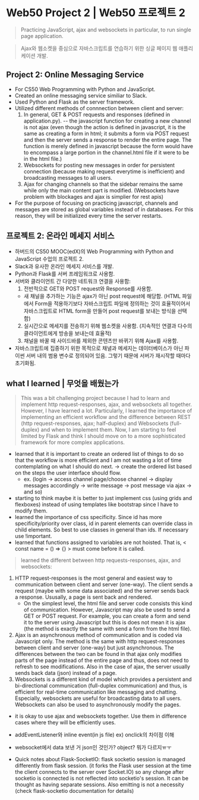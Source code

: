 # Web50 Project 2 | Web50 프로젝트 2
> Practicing JavaScript, ajax and websockets in particular, to run single page application.

> Ajax와 웹소켓을 중심으로 자바스크립트를 연습하기 위한 싱글 페이지 웹 애플리케이션 개발.

## Project 2: Online Messaging Service
- For CS50 Web Programming with Python and JavaScript.
- Created an online messaging service similiar to Slack.
- Used Python and Flask as the server framework.
- Utilized different methods of connnection between client and server:
  1) In general, GET & POST requests and responses (defined in application.py).
     -- the javascript function for creating a new channel is not ajax (even though the action is defined in javascript, it is the same as creating a form in html; it submits a form via POST request and then the server sends a response to render the entire page. The function is merely defined in javascript because the form would have to encompass a large portion in the channel.html file if it were to be in the html file.)
  2) Websockets for posting new messages in order for persistent connection (because making request everytime is inefficient) and broadcasting messages to all users.
  3) Ajax for changing channels so that the sidebar remains the same while only the main content part is modified. (Websockets have problem with blockages and ajax is simplier for rest apis)
- For the purpose of focusing on practicing javascript, channels and messages are stored as global variables instead of in databases. For this reason, they will be initialized every time the server restarts.


## 프로젝트 2: 온라인 메세지 서비스
- 하버드의 CS50 MOOC(edX)의 Web Programming with Python and JavaScript 수업의 프로젝트 2.
- Slack과 유사한 온라인 메세지 서비스를 개발.
- Python과 Flask를 서버 프레임워크로 사용함.
- 서버와 클라이언트 간 다양한 네트워크 연결을 사용함:
  1. 전반적으로 GET와 POST request와 Response를 사용함.
    - 새 채널을 추가하는 기능은 ajax가 아닌 post request에 해당함. (HTML 파일에서 Form을 적용하기보다 자바스크립트 파일에 정의하는 것이 효율적이어서 자바스크립트로 HTML form을 만들어 post request를 보내는 방식을 선택함)
  2. 실시간으로 메세지를 전송하기 위해 웹소켓을 사용함. (지속적인 연결과 다수의 클라이언트에게 방송을 보내는데 효율적)
  3. 채널을 바꿀 때 사이드바를 제외한 콘텐츠만 바뀌기 위해 Ajax를 사용함.
- 자바스크립트에 집중하기 위한 목적으로 채녈과 메세지는 데이터베이스가 아닌 파이썬 서버 내의 범용 변수로 정의되어 있음. 그렇기 때문에 서버가 재시작할 때마다 초기화됨.


## what I learned | 무엇을 배웠는가
> This was a bit challenging project because I had to learn and implement http request-responses, ajax, and websockets all together. However, I have learned a lot. Particularly, I learned the importance of implementing an efficient workflow and the difference between REST (http request-responses, ajax; half-duplex) and Websockets (full-duplex) and when to implement them. Now, I am starting to feel limited by Flask and think I should move on to a more sophisticated framework for more complex applications.
- learned that it is important to create an ordered list of things to do so that the workflow is more efficient and I am not wasting a lot of time contemplating on what I should do next. 
-> create the ordered list based on the steps the user interface should flow.
    - ex. (login -> access channel page/choose channel -> display messages accordingly -> write message -> post message via ajax -> and so)
- starting to think maybe it is better to just implement css (using grids and flexboxes) instead of using templates like bootstrap since I have to modify them.
- learned the importance of css specificity. Since id has more specificity/priority over class, id in parent elements can override class in child elements. So best to use classes in general than ids. If necessary use !important.
- learned that functions assigned to variables are not hoisted. That is, < const name = () => {} > must come before it is called.
> learned the different between http requests-responses, ajax, and websockets:
1) HTTP request-responses is the most general and easiest way to communication between client and server (one-way). The client sends a request (maybe with some data associated) and the server sends back a response. Ususally, a page is sent back and rendered.
    - On the simplest level, the html file and server code consists this kind of communication. However, Javascript may also be used to send a GET or POST request. For example, you can create a form and send it to the server using Javascript but this is does not mean it is ajax (the method is exactly the same with send a form from the html file).
2) Ajax is an asynchronous method of communication and is coded via Javascript only. The method is the same with http request-responses between client and server (one-way) but just asynchronous. The differences between the two can be found in that ajax only modifies parts of the page instead of the entire page and thus, does not need to refresh to see modifications. Also in the case of ajax, the server usually sends back data (json) instead of a page.
3) Websockets is a different kind of model which provides a persistent and bi-directional communication (full-duplex communication) and thus, is efficient for real-time communication like messaging and chatting. Especially, websockets are useful for broadcasting data to all users. Websockets can also be used to asynchronously modify the pages.
+ it is okay to use ajax and websockets together. Use them in difference cases where they will be efficiently uses.

- addEventListener와 inline event(in js file) ex) onclick의 차이점 이해
- websocket에서 data 보낸 거 json인 것인가? object? 뭐가 다르지ㅠㅜ

- Quick notes about Flask-SocketIO: flask socketio session is managed differently from flask session. (it forks the Flask user session at the time the client connects to the server over Socket.IO) so any change after socketio is connected is not reflected into socketio's session. It can be thought as having separate sessions. Also emitting is not a necessity (check flask-socketio documentation for details)
